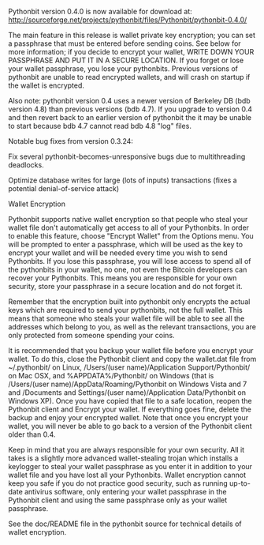 Pythonbit version 0.4.0 is now available for download at:
http://sourceforge.net/projects/pythonbit/files/Pythonbit/pythonbit-0.4.0/

The main feature in this release is wallet private key encryption;
you can set a passphrase that must be entered before sending coins.
See below for more information; if you decide to encrypt your wallet,
WRITE DOWN YOUR PASSPHRASE AND PUT IT IN A SECURE LOCATION. If you
forget or lose your wallet passphrase, you lose your pythonbits.
Previous versions of pythonbit are unable to read encrypted wallets,
and will crash on startup if the wallet is encrypted.

Also note: pythonbit version 0.4 uses a newer version of Berkeley DB
(bdb version 4.8) than previous versions (bdb 4.7). If you upgrade
to version 0.4 and then revert back to an earlier version of pythonbit
the it may be unable to start because bdb 4.7 cannot read bdb 4.8
"log" files.


Notable bug fixes from version 0.3.24:

Fix several pythonbit-becomes-unresponsive bugs due to multithreading
deadlocks.

Optimize database writes for large (lots of inputs) transactions
(fixes a potential denial-of-service attack)


Wallet Encryption

Pythonbit supports native wallet encryption so that people who steal your
wallet file don't automatically get access to all of your Pythonbits.
In order to enable this feature, choose "Encrypt Wallet" from the
Options menu.  You will be prompted to enter a passphrase, which
will be used as the key to encrypt your wallet and will be needed
every time you wish to send Pythonbits.  If you lose this passphrase,
you will lose access to spend all of the pythonbits in your wallet,
no one, not even the Bitcoin developers can recover your Pythonbits.
This means you are responsible for your own security, store your
passphrase in a secure location and do not forget it.

Remember that the encryption built into pythonbit only encrypts the
actual keys which are required to send your pythonbits, not the full
wallet.  This means that someone who steals your wallet file will
be able to see all the addresses which belong to you, as well as the
relevant transactions, you are only protected from someone spending
your coins.

It is recommended that you backup your wallet file before you
encrypt your wallet.  To do this, close the Pythonbit client and
copy the wallet.dat file from ~/.pythonbit/ on Linux, /Users/(user
name)/Application Support/Pythonbit/ on Mac OSX, and %APPDATA%/Pythonbit/
on Windows (that is /Users/(user name)/AppData/Roaming/Pythonbit on
Windows Vista and 7 and /Documents and Settings/(user name)/Application
Data/Pythonbit on Windows XP).  Once you have copied that file to a
safe location, reopen the Pythonbit client and Encrypt your wallet.
If everything goes fine, delete the backup and enjoy your encrypted
wallet.  Note that once you encrypt your wallet, you will never be
able to go back to a version of the Pythonbit client older than 0.4.

Keep in mind that you are always responsible for your own security.
All it takes is a slightly more advanced wallet-stealing trojan which
installs a keylogger to steal your wallet passphrase as you enter it
in addition to your wallet file and you have lost all your Pythonbits.
Wallet encryption cannot keep you safe if you do not practice
good security, such as running up-to-date antivirus software, only
entering your wallet passphrase in the Pythonbit client and using the
same passphrase only as your wallet passphrase.

See the doc/README file in the pythonbit source for technical details
of wallet encryption.

